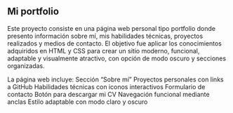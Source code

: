 ## Mi portfolio
Este proyecto consiste en una página web personal tipo portfolio donde presento información sobre mí, mis habilidades técnicas, proyectos realizados y medios de contacto. El objetivo fue aplicar los conocimientos adquiridos en HTML y CSS para crear un sitio moderno, funcional, adaptable y visualmente atractivo, con opción de modo oscuro y secciones organizadas.

La página web incluye:
Sección “Sobre mí”
Proyectos personales con links a GitHub
Habilidades técnicas con iconos interactivos
Formulario de contacto
Botón para descargar mi CV
Navegación funcional mediante anclas
Estilo adaptable con modo claro y oscuro
